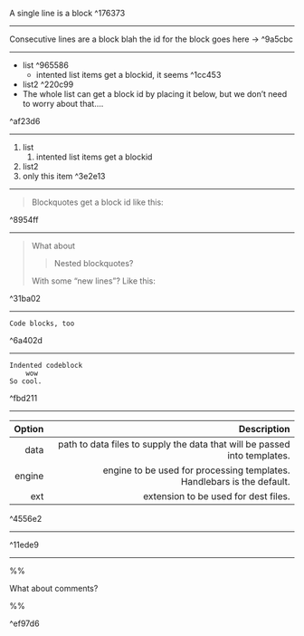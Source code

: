 
A single line is a block ^176373

---

Consecutive lines are a block
blah
the id for the block goes here → ^9a5cbc

---

- list ^965586
	- intented list items get a blockid, it seems ^1cc453
- list2 ^220c99
- The whole list can get a block id by placing it below, but we don’t need to worry about that….

^af23d6

---

1. list
	1. intented list items get a blockid
2. list2
3. only this item ^3e2e13

---

> Blockquotes get a block id like this:

^8954ff

---

> What about
> > Nested blockquotes?
>
> With some “new lines”? Like this:

^31ba02

---

```
Code blocks, too
```

^6a402d

---

	Indented codeblock
		wow
	So cool.

^fbd211

---

| Option | Description |
| ------:| -----------:|
| data   | path to data files to supply the data that will be passed into templates. |
| engine | engine to be used for processing templates. Handlebars is the default. |
| ext    | extension to be used for dest files. |

^4556e2

---

[^first]: What about footnotes? Why would anyone do this?

^11ede9

---

%%

What about comments?

%%

^ef97d6
